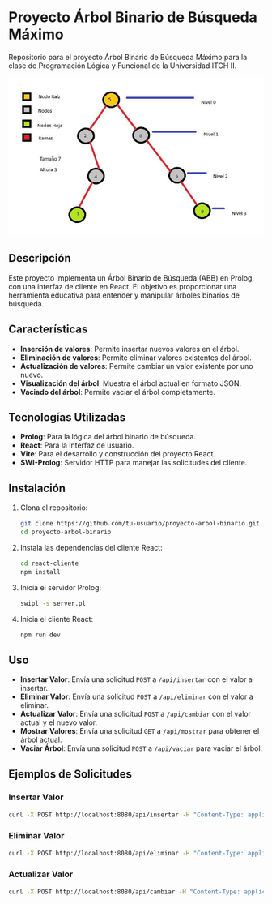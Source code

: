 # Proyecto Árbol Binario de Búsqueda Máximo

Repositorio para el proyecto Árbol Binario de Búsqueda Máximo para la clase de Programación Lógica y Funcional de la Universidad ITCH II.

![Diagrama del Árbol Binario](image.png)

## Descripción

Este proyecto implementa un Árbol Binario de Búsqueda (ABB) en Prolog, con una interfaz de cliente en React. El objetivo es proporcionar una herramienta educativa para entender y manipular árboles binarios de búsqueda.

## Características

- **Inserción de valores**: Permite insertar nuevos valores en el árbol.
- **Eliminación de valores**: Permite eliminar valores existentes del árbol.
- **Actualización de valores**: Permite cambiar un valor existente por uno nuevo.
- **Visualización del árbol**: Muestra el árbol actual en formato JSON.
- **Vaciado del árbol**: Permite vaciar el árbol completamente.

## Tecnologías Utilizadas

- **Prolog**: Para la lógica del árbol binario de búsqueda.
- **React**: Para la interfaz de usuario.
- **Vite**: Para el desarrollo y construcción del proyecto React.
- **SWI-Prolog**: Servidor HTTP para manejar las solicitudes del cliente.

## Instalación

1. Clona el repositorio:
    ```sh
    git clone https://github.com/tu-usuario/proyecto-arbol-binario.git
    cd proyecto-arbol-binario
    ```

2. Instala las dependencias del cliente React:
    ```sh
    cd react-cliente
    npm install
    ```

3. Inicia el servidor Prolog:
    ```sh
    swipl -s server.pl
    ```

4. Inicia el cliente React:
    ```sh
    npm run dev
    ```

## Uso

- **Insertar Valor**: Envía una solicitud `POST` a `/api/insertar` con el valor a insertar.
- **Eliminar Valor**: Envía una solicitud `POST` a `/api/eliminar` con el valor a eliminar.
- **Actualizar Valor**: Envía una solicitud `POST` a `/api/cambiar` con el valor actual y el nuevo valor.
- **Mostrar Valores**: Envía una solicitud `GET` a `/api/mostrar` para obtener el árbol actual.
- **Vaciar Árbol**: Envía una solicitud `POST` a `/api/vaciar` para vaciar el árbol.

## Ejemplos de Solicitudes

### Insertar Valor

```sh
curl -X POST http://localhost:8080/api/insertar -H "Content-Type: application/json" -d '{"valor": 5}'
```

### Eliminar Valor

```sh
curl -X POST http://localhost:8080/api/eliminar -H "Content-Type: application/json" -d '{"valor": 5}'
```

### Actualizar Valor

```sh
curl -X POST http://localhost:8080/api/cambiar -H "Content-Type: application/json" -d '{"valor_actual": 5, "nuevo_valor": 10}'
```
